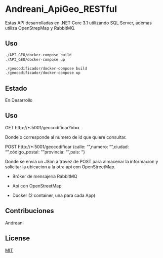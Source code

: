 # Andreani_ApiGeo_RESTful

Estas API desarrolladas en .NET Core 3.1 utilizando SQL Server, ademas utiliza OpenStrepMap y RabbitMQ.

## Uso

```sh
./API_GEO/docker-compose build
./API_GEO/docker-compose up

./geocodificador/docker-compose build
./geocodificador/docker-compose up
```

## Estado

En Desarrollo

## Uso

GET http://*:5001/geocodificar?id=x

Donde x corresponde al numero de id que quiere consultar.


POST http://*:5001/geocodificar {calle: “”,numero: “”,ciudad: “”,código_postal: ””provincia: “”,pais: “}

Donde se envia un JSon a travez de POST para almacenar la informacion y solicitar la ubicacion a la otra api con OpenStreetMap.

- Bróker de mensajería RabbitMQ

- Api con OpenStreetMap

- Docker (2 container, una para cada App)

## Contribuciones

Andreani

## License
[MIT](https://choosealicense.com/licenses/mit/)